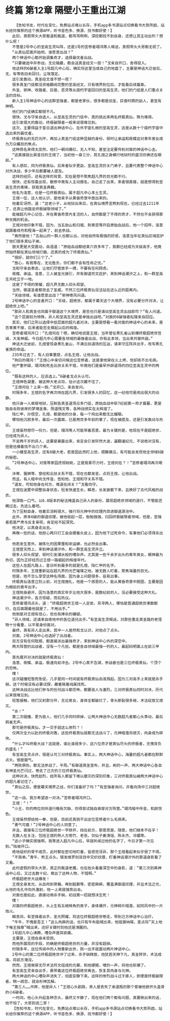 # 终篇 第12章 隔壁小王重出江湖
        【告知书友，时代在变化，免费站点难以长存，手机app多书源站点切换看书大势所趋，站长给你推荐的这个换源APP，听书音色多、换源、找书都好使！】
       此刻，真假带头大哥载道和裁道，都骂骂咧咧，深挖都找不到自身，还想让其主动出列？想什么呢！
       不管是2号中心的至高生灵叫阵，还是1号的苦修者翊鸿等人喊话，真假带头大哥都无视了。
       “从真仙层面开始吧，谁愿意出战？”
       两个神话中心都开始调集奇才，选择最优者出战。
       “只要被选中并参战，无论输赢，都会送真圣经文一部！”戈亲自开口，舍得投入。
       他这样的6破者入主1号超凡中心后，确实将这里当成自己的地盘了，主要是神话大迁徙后，无、有等依旧未回归，尘埃落定。
       这引发轰动，真圣经文谁不想一观？
       很多真圣门徒都没资格翻阅完整的至高经文，只有境界到位后，才能看后续篇章。
       外圣、邪神、改路者、巨兽、恶灵等从腐朽宇宙回归的至高生灵，他们的门徒是人们重点关注的目标。
       新入主1号神话中心的这群至强者，都是老家伙，很多都是旧圣、巨兽时期的勐人，甚至有神明。
       他们的门徒确实都很不凡。
       很快，戈与守亲自选人，从至高生灵的门徒中，真的挑出来两名终极真仙，殊为难得。
       这引发很大的轰动，终极破限者一般来说很难见到。
       这次，主要得益于昔日退出神话中心、在外宇宙扎根的至高生灵，这是从数十个腐朽宇宙中选出来的最优者。
       终极真仙的无匹光环，再加上真圣门徒这种显赫的身份，顿时让承运和莜蝶这对青年男女成为万众瞩目的焦点。
       这种扬名来得太突然，他们一朝间爆红，无人不知，甚至注定要传到对面的神话中心去。
       “这直接就比肩昔日的王煊了，当初他一身三分，其孔煊之身横行地狱时的盛况彷佛还在眼前。”
       有人感叹，同为终极真仙，后来者似乎更勐，至高生灵的关门弟子，且要代表整个神话中心对外决战，多少年后都要被人提及。
       这样的经历，还有这样的背景，实在是想不聚焦超凡界的目光都不行。
       很快，还有惊喜出现，散修中竟有人主动报名，自己走了出来，来者很直接，就是想得到至高生灵的青睐，获取真圣典籍。
       他名为洛意，也是一位终极真仙，属于超凡中心本土生灵。
       王煊一怔，这人他认识，是他亲手从黄昏奇景中放出来的。
       他着实讶然，道：“这老小子，从地狱出来后，在真仙境界苦熬到现在，已经过去1211年了，还真让他踏足终极破限领域了。”
       能被超凡中心记住，并在黄昏奇景内复活的人，自然都是了不得的奇才，不然也不会获得那种天赐的机会。
       王煊对他印象不错，因为，当五劫山和归墟、刺青宫等开启原始血战后，他一个招呼，洛意就跟着绯月和程海一起来了，前去参战。
       “竟然是他！”五劫山的一群人也都认出，对他自然有极强的好感，洛意当年在真仙区域庇护了他们很多真仙子弟。
       狼天更是大受震动，自语道：“原始血战都结束六百多年了，我都已经成为天级高手，他竟然始终都在真仙领域打磨，还真的成为了终极真仙。”
       “很好，就你们三个了。”
       “放心，有我等在，无论胜负，你们都不会有性命之忧。”
       戈和守亲自表态，让他们尽管放手一搏，不要有任何顾虑。
       莜蝶、承运、洛意，三人被圣光接引，并有御道符文庇护，来到神话潮汐之上，和一群至高生共屹立于一地。
       这是了不得的荣耀，超凡界无数人仰头观望。
       当然，御道圣者都敛去了圣威，不然三位终极真仙没法站在这么近的距离内。
       “天级领域，有谁愿意出战？”邪神寄风问道。
       2号神话中心的圣者开口：“天级，超绝世，都属于幕天这个大境界，没有必要分开对决，让超绝世上吧。”
       “那异人和真圣也同属于御道这个大境界，是否也只是请动至高生灵出战即可？”有人问道。
       “这个层面较为特殊，异人和至高生灵还是单独出战吧。”对面的6破强者耘陵亲自回应。
       其实，他们之所以选择中低层面的超凡者对决，主要是想看一看对面的神话中心的未来，是否青黄不接，后来者能否支撑起以后的辉煌。
       苦修者翊鸿开口：“孔煊何在？嗯，确切地说是王煊，当年曾在黑孔雀山斩爆终极超绝世哲诚，大发神威。今日超凡中心需要各领域的最强者出战，你有此本领，当出来共御外敌。”
       神话大迁徙前，孔煊曾现身黑孔雀山，不满云扶道场的压迫，请来守压阵并出手，改写黑孔雀族的命运。
       235年过去了，有人旧事重提，点名王煊，让他出战。
       “狗曰的翊鸿！”王煊心中亲切问候这位苦修者，这是拿他架在火上烤，但却挑不出毛病。
       他严重怀疑，翊鸿和死去云扶关系不错，毕竟他们是最早开辟道场的四位至高生灵中的两位。
       “既有这样的人，应该选上。”6破者戈点头认可。
       王煊神色凝重，被这种大老点将，估计这次藏不住了。
       “王煊何在？上来一叙。”戈开口，亲自发问。
       时隔多年，王煊的名字再次响在超凡界，引发很多人的回忆，这一纪他可是闹出很大的动静。
       他只身一人凿穿地狱，压制各真圣道场众多门徒，原始血战中斩7纪前第一奇才晨暮，更是独自击败彼岸的梦境圣章、殒道残文等，各种战绩实在太辉煌了。
       陆仁甲，孙悟空，孔煊，都是他的分身，每一个拎出来都无比耀眼。
       哪怕他沉寂多年，最后一次露面，已是两百多年前的事了，现在被提及，还是引发轰动与热议。
       王煊虽然想尽一份力，但是，翊鸿等人可能带着恶意，最为关键的是，他现在不是超绝世，已经成为异人。
       不足两千岁的异人，这要是暴露出来，肯定会引发轩然大波，遍翻诸纪元，不说绝对没有，但是估摸着找不出几个来。
       一小撮至高生灵，还有6破大老，若是因此而盯上他，顺藤摸瓜，有可能会发现他全领域6破的秘密。
       “2号神话中心，对我等家园虎视眈眈，正是我辈尽力时，王煊何在？！”苦修者翊鸿再次喝问。
       沐寒、蜃狮等，曾经和云扶关系不错，现在也都发音，点将王煊，让他出战。
       而且，有人暗中向戈传音，告知他，王煊和守关系不错。
       “道友，可知他身在何方，难道在闭关？”戈看向守。
       王煊在迷雾中调整自身状态，短发快速生长，瞬息，长发披散下来，且换好了古代风格的战衣。
       他深吸一口气，以6.0版本的秘法掩盖自己异人的身份，展现超绝世领域的道行，不管能否瞒过去，先这么着吧。
       为了压制自身，他着实消耗很大，强行将元神中的纹理内敛进御道源池中。
       此外，原本6破的御道纹理，被他收起一层，勉勉强强，归回终极破限者领域，但是，至强者若是严肃与反复审视，肯定经不起深究。
       他决定，以真身走出去。
       再晚一些的话，他担心两只打工虫会硬着头皮上，因为他下过死命令，有事他们必须得杀出去。
       他若发生意外，被炼化的因果蚕和命运蝉，也必然会出事。
       王煊登天而上，来到神话潮汐外，和一群至高生灵并立。
       很多人仰头观望，顿时引发潮水般的嘈杂声。尤其是一些千余岁出头的青年男女，眼神最为热切，因为正好经历过王煊一路崛起的辉煌年代。
       这些人在超凡路上，昔日听到最多的就是孔煊、陆仁甲的名字。
       时隔多年，王煊重新站在超凡界的光芒璀璨之地，被无数人盯着，聚焦海量的目光。
       但是，他不怎么享受这种名场面，因为身上问题很多，容易出事。
       终极真仙洛意立刻上前，对王煊施礼，他是一个感恩的人，能从黄昏奇景中脱困，主要是因为眼前的青年出手。
       王煊侧身避开，因为洛意的真实年岁比他大很多，是数纪前的人，没必要接受这种大礼。
       神话潮汐中，各方惊疑，而后热议。
       苦修者翊鸿点头，道：“终极超绝世王煊一人足矣，另寻两人，哪怕是普通超绝世凑数都行，在后面跟着他就是了，不用出手。”
       他倒是对王煊有信心，但也有捧杀的嫌疑。
       “异人领域，还请来自绝地中的各位道兄出手。”有至高生灵喊话，对那些重走真圣路的老怪物十分看重，以平辈身份面对。
       最终，真有异人走出来，其中一人居然和戈认识，对他点了点头。
       对面，2号神话中心也选好了出战者。
       双方没有任何耽搁，都直接派出最强奇才，来到神话中心外的深空中。
       两大阵营的出战者，没有一个凡俗，都是各自领域最强一列的人，最起码明面上在前三甲内。
       首先展开对决的就是终极真仙！
       洛意、莜蝶、承运，极速向前冲去。2号中心真不含湖，参战者也是三位终极真仙，个顶个的恐怖。
       噗！
       这次碰撞短暂而急促，几乎是同一时间就有终极真仙血液溅起。因为三对高手上来就是杀手锏，这个时候没有必要试探，藏着掖着纯属找死。
       这种决战远比他们参与的任何战斗都恐怖，都要骇人与激烈，三对终极真仙同时对决，历代以来很难见到。
       短暂接触，他们又刹那分开，无论男女，身体全都破烂了，骨头断裂很多根，术法绽放又熄灭。
       “杀！”
       第二次碰撞，更为骇人，他们几乎同时碎掉，让两大神话中心无数超凡者都心头季动，最后鸦雀无声。
       那可是终极真仙，才一交手就这么惨烈？！
       仅两次全力以赴的终极对轰，这些终极真仙就都无法战斗了，元神暗澹将熄灭，肉身成为碎块。
       “什么才叫终极大战？这就是，谁比谁弱多少，这六位奇才是真仙尽头的终极者，无愧背负的盛名！”
       有至高生灵点评，很是认可三对终极真仙。事实上，两大神话中心，海量的超凡者都在默默点头，很是服气。
       “两败俱伤，都无法参战了，平局。”有御道真圣宣布，并且，刷的一声，两大神话中心各自有神圣光芒闪过，卷走了己方的三位终极真仙。
       这种对决，快而勐烈，给所有人都留下难以磨灭的深刻印象，三对终极真仙被两大神话中心的超凡者记住了。
       “真仙之后，便是幕天境界之战，你们准备好了吗？”有至强者询问，并看向场中三对超绝世。
       “这一战，我方希望逐一对决。”苦修者翊鸿开口。
       王煊：“！”
       “小王，你的两位同伴道行略有欠缺，你得尝试独自凿穿对方阵营。”翊鸿暗中传音，和颜悦色。
       王煊虽然想给他一拳，但是，目前还真挑不出这位苦修者什么毛病来。
       “勇气可嘉！”2号神话中心的人同意了。
       并且，直接有三位终极超绝世一字排开，挡在前方，那意思是，随意，他们根本不在乎！
       无数人在关注，包括王煊的熟人方雨竹、老张，剑仙子姜清瑶、陈永杰、冷媚等。
       “这小子确实很强啊，我等进入超凡中心后，早就听闻过他的名字了，今日才第一次见到。”陆坡开口。
       绝地组织的骨干成员，此时都在密切地盯着，皆感觉讶异，那个王煊看起来似乎很了不得。
       “不简单。”青牛、熊王点头。银发维罗则双目中交织纹理，盯着神话潮汐外的那道身影看了又看。
       此时虚假的带头大哥，真正的裁道老魔，也在抬头看着深空中的身影，道：“第三次别离神话中心后，又过去数十纪，竟出了这种人物，不错啊。”
       终极超绝世大战爆发！
       王煊全身发光，从血肉到骨骼，再到脏腑等，密密麻麻，覆盖满御道纹理，并且术法之光，从他的毛孔中向外激射，他一上来就强势出击。
       对面也是如此，直接动用杀手锏，初战第一招就想决生死！
       噗！
       对面的终极超绝世，头上生有五根犄角的男子，身体爆开，元神碎片暗澹，如同风中的一片烛火。
       瞬息间，有至强者出手，圣光照耀，将这位终极超绝世卷走，带到己方神话中心治疗。
       “牛牛，不愧是吾王！”这么肉麻的话，也只有牛布能喊出来，他摇旗呐喊，差点将“天上地下唯王独尊”喊出来，还好关键时刻他还是清醒的。
       1号超凡中心沸腾，嘈杂声震耳欲聋。
       主要是，王煊自身未受损。
       而他所展现的手段，的确是终极超绝世的力量，并没有超纲。
       时隔多年，这位传闻中的人物重新出世，刚一出手就震动两片神话中心。
       2号中心的第二位终极超绝世冲了过来，杀手锏释放，他犹若天神下凡，真圣转世，术法成海，将前方淹没。
       然而，王煊凿穿无尽术法符文组成的光幕，和他硬撼，噗的一声，将他也斩爆了。
       有至高生灵亲自出手，裹带着这位终极超绝世离去，恢复其肉身与元神。
       两大神话的中心嘈杂声消失了，彻底安静下来。这样的惨烈战斗过于瘆人，即便是终极破限者，稍一疏忽，就会形神瓦解。
       “第三人……作弊，他是异人！”王煊心头剧跳，来人是丢失了承道瓶的那个曾被他掀开头盖骨的小6破者。
       一时间，他心头升起各种念头，最终又平静了，现在他们两个都有问题，真要揪出来的话，他不怕了，大哥别说二哥！
       【告知书友，时代在变化，免费站点难以长存，手机app多书源站点切换看书大势所趋，站长给你推荐的这个换源APP，听书音色多、换源、找书都好使！】